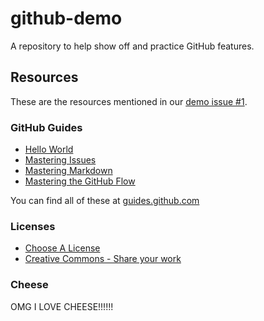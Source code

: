 # github-demo
A repository to help show off and practice GitHub features.

## Resources

These are the resources mentioned in our [demo issue #1](https://github.com/MERLTech/github-demo/issues/1).

### GitHub Guides

- [Hello World](https://guides.github.com/activities/hello-world/)
- [Mastering Issues](https://guides.github.com/features/issues/)
- [Mastering Markdown](https://guides.github.com/features/mastering-markdown/)
- [Mastering the GitHub Flow](https://guides.github.com/introduction/flow/)

You can find all of these at [guides.github.com](https://guides.github.com/)

### Licenses

- [Choose A License](https://choosealicense.com/)
- [Creative Commons - Share your work](https://creativecommons.org/share-your-work/)

### Cheese

OMG I LOVE CHEESE!!!!!!

